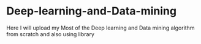 # Deep-learning-and-Data-mining
Here I will upload my Most of the Deep learning and Data mining algorithm from scratch and also using library
